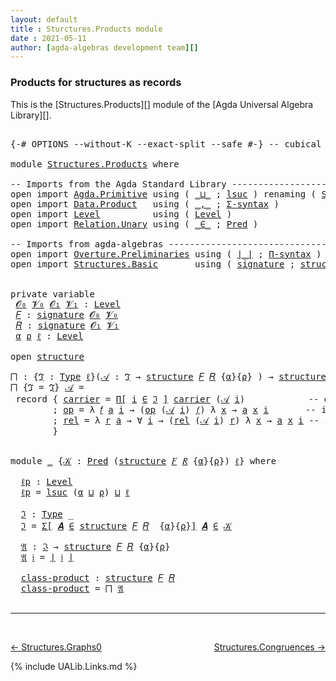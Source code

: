 ```yaml
---
layout: default
title : Sturctures.Products module
date : 2021-05-11
author: [agda-algebras development team][]
---
```


### <a id="products-for-structures-as-records">Products for structures as records</a>

This is the [Structures.Products][] module of the [Agda Universal Algebra Library][].

<pre class="Agda">

<a id="310" class="Symbol">{-#</a> <a id="314" class="Keyword">OPTIONS</a> <a id="322" class="Pragma">--without-K</a> <a id="334" class="Pragma">--exact-split</a> <a id="348" class="Pragma">--safe</a> <a id="355" class="Symbol">#-}</a> <a id="359" class="Comment">-- cubical #-}</a>

<a id="375" class="Keyword">module</a> <a id="382" href="Structures.Products.html" class="Module">Structures.Products</a> <a id="402" class="Keyword">where</a>

<a id="409" class="Comment">-- Imports from the Agda Standard Library ----------------------------------</a>
<a id="486" class="Keyword">open</a> <a id="491" class="Keyword">import</a> <a id="498" href="Agda.Primitive.html" class="Module">Agda.Primitive</a> <a id="513" class="Keyword">using</a> <a id="519" class="Symbol">(</a> <a id="521" href="Agda.Primitive.html#810" class="Primitive Operator">_⊔_</a> <a id="525" class="Symbol">;</a> <a id="527" href="Agda.Primitive.html#780" class="Primitive">lsuc</a> <a id="532" class="Symbol">)</a> <a id="534" class="Keyword">renaming</a> <a id="543" class="Symbol">(</a> <a id="545" href="Agda.Primitive.html#326" class="Primitive">Set</a> <a id="549" class="Symbol">to</a> <a id="552" class="Primitive">Type</a> <a id="557" class="Symbol">)</a>
<a id="559" class="Keyword">open</a> <a id="564" class="Keyword">import</a> <a id="571" href="Data.Product.html" class="Module">Data.Product</a>   <a id="586" class="Keyword">using</a> <a id="592" class="Symbol">(</a> <a id="594" href="Agda.Builtin.Sigma.html#236" class="InductiveConstructor Operator">_,_</a> <a id="598" class="Symbol">;</a> <a id="600" href="Data.Product.html#916" class="Function">Σ-syntax</a> <a id="609" class="Symbol">)</a>
<a id="611" class="Keyword">open</a> <a id="616" class="Keyword">import</a> <a id="623" href="Level.html" class="Module">Level</a>          <a id="638" class="Keyword">using</a> <a id="644" class="Symbol">(</a> <a id="646" href="Agda.Primitive.html#597" class="Postulate">Level</a> <a id="652" class="Symbol">)</a>
<a id="654" class="Keyword">open</a> <a id="659" class="Keyword">import</a> <a id="666" href="Relation.Unary.html" class="Module">Relation.Unary</a> <a id="681" class="Keyword">using</a> <a id="687" class="Symbol">(</a> <a id="689" href="Relation.Unary.html#1523" class="Function Operator">_∈_</a> <a id="693" class="Symbol">;</a> <a id="695" href="Relation.Unary.html#1101" class="Function">Pred</a> <a id="700" class="Symbol">)</a>

<a id="703" class="Comment">-- Imports from agda-algebras ----------------------------------------------</a>
<a id="780" class="Keyword">open</a> <a id="785" class="Keyword">import</a> <a id="792" href="Overture.Preliminaries.html" class="Module">Overture.Preliminaries</a> <a id="815" class="Keyword">using</a> <a id="821" class="Symbol">(</a> <a id="823" href="Overture.Preliminaries.html#4245" class="Function Operator">∣_∣</a> <a id="827" class="Symbol">;</a> <a id="829" href="Overture.Preliminaries.html#5854" class="Function">Π-syntax</a> <a id="838" class="Symbol">)</a>
<a id="840" class="Keyword">open</a> <a id="845" class="Keyword">import</a> <a id="852" href="Structures.Basic.html" class="Module">Structures.Basic</a>       <a id="875" class="Keyword">using</a> <a id="881" class="Symbol">(</a> <a id="883" href="Structures.Basic.html#1258" class="Record">signature</a> <a id="893" class="Symbol">;</a> <a id="895" href="Structures.Basic.html#1592" class="Record">structure</a> <a id="905" class="Symbol">)</a>


<a id="909" class="Keyword">private</a> <a id="917" class="Keyword">variable</a>
 <a id="927" href="Structures.Products.html#927" class="Generalizable">𝓞₀</a> <a id="930" href="Structures.Products.html#930" class="Generalizable">𝓥₀</a> <a id="933" href="Structures.Products.html#933" class="Generalizable">𝓞₁</a> <a id="936" href="Structures.Products.html#936" class="Generalizable">𝓥₁</a> <a id="939" class="Symbol">:</a> <a id="941" href="Agda.Primitive.html#597" class="Postulate">Level</a>
 <a id="948" href="Structures.Products.html#948" class="Generalizable">𝐹</a> <a id="950" class="Symbol">:</a> <a id="952" href="Structures.Basic.html#1258" class="Record">signature</a> <a id="962" href="Structures.Products.html#927" class="Generalizable">𝓞₀</a> <a id="965" href="Structures.Products.html#930" class="Generalizable">𝓥₀</a>
 <a id="969" href="Structures.Products.html#969" class="Generalizable">𝑅</a> <a id="971" class="Symbol">:</a> <a id="973" href="Structures.Basic.html#1258" class="Record">signature</a> <a id="983" href="Structures.Products.html#933" class="Generalizable">𝓞₁</a> <a id="986" href="Structures.Products.html#936" class="Generalizable">𝓥₁</a>
 <a id="990" href="Structures.Products.html#990" class="Generalizable">α</a> <a id="992" href="Structures.Products.html#992" class="Generalizable">ρ</a> <a id="994" href="Structures.Products.html#994" class="Generalizable">ℓ</a> <a id="996" class="Symbol">:</a> <a id="998" href="Agda.Primitive.html#597" class="Postulate">Level</a>

<a id="1005" class="Keyword">open</a> <a id="1010" href="Structures.Basic.html#1592" class="Module">structure</a>

<a id="⨅"></a><a id="1021" href="Structures.Products.html#1021" class="Function">⨅</a> <a id="1023" class="Symbol">:</a> <a id="1025" class="Symbol">{</a><a id="1026" href="Structures.Products.html#1026" class="Bound">ℑ</a> <a id="1028" class="Symbol">:</a> <a id="1030" href="Structures.Products.html#552" class="Primitive">Type</a> <a id="1035" href="Structures.Products.html#994" class="Generalizable">ℓ</a><a id="1036" class="Symbol">}(</a><a id="1038" href="Structures.Products.html#1038" class="Bound">𝒜</a> <a id="1040" class="Symbol">:</a> <a id="1042" href="Structures.Products.html#1026" class="Bound">ℑ</a> <a id="1044" class="Symbol">→</a> <a id="1046" href="Structures.Basic.html#1592" class="Record">structure</a> <a id="1056" href="Structures.Products.html#948" class="Generalizable">𝐹</a> <a id="1058" href="Structures.Products.html#969" class="Generalizable">𝑅</a> <a id="1060" class="Symbol">{</a><a id="1061" href="Structures.Products.html#990" class="Generalizable">α</a><a id="1062" class="Symbol">}{</a><a id="1064" href="Structures.Products.html#992" class="Generalizable">ρ</a><a id="1065" class="Symbol">}</a> <a id="1067" class="Symbol">)</a> <a id="1069" class="Symbol">→</a> <a id="1071" href="Structures.Basic.html#1592" class="Record">structure</a> <a id="1081" href="Structures.Products.html#948" class="Generalizable">𝐹</a> <a id="1083" href="Structures.Products.html#969" class="Generalizable">𝑅</a>
<a id="1085" href="Structures.Products.html#1021" class="Function">⨅</a> <a id="1087" class="Symbol">{</a><a id="1088" class="Argument">ℑ</a> <a id="1090" class="Symbol">=</a> <a id="1092" href="Structures.Products.html#1092" class="Bound">ℑ</a><a id="1093" class="Symbol">}</a> <a id="1095" href="Structures.Products.html#1095" class="Bound">𝒜</a> <a id="1097" class="Symbol">=</a>
 <a id="1100" class="Keyword">record</a> <a id="1107" class="Symbol">{</a> <a id="1109" href="Structures.Basic.html#1744" class="Field">carrier</a> <a id="1117" class="Symbol">=</a> <a id="1119" href="Overture.Preliminaries.html#5854" class="Function">Π[</a> <a id="1122" href="Structures.Products.html#1122" class="Bound">i</a> <a id="1124" href="Overture.Preliminaries.html#5854" class="Function">∈</a> <a id="1126" href="Structures.Products.html#1092" class="Bound">ℑ</a> <a id="1128" href="Overture.Preliminaries.html#5854" class="Function">]</a> <a id="1130" href="Structures.Basic.html#1744" class="Field">carrier</a> <a id="1138" class="Symbol">(</a><a id="1139" href="Structures.Products.html#1095" class="Bound">𝒜</a> <a id="1141" href="Structures.Products.html#1122" class="Bound">i</a><a id="1142" class="Symbol">)</a>            <a id="1155" class="Comment">-- domain of the product structure</a>
        <a id="1198" class="Symbol">;</a> <a id="1200" href="Structures.Basic.html#1763" class="Field">op</a> <a id="1203" class="Symbol">=</a> <a id="1205" class="Symbol">λ</a> <a id="1207" href="Structures.Products.html#1207" class="Bound">𝑓</a> <a id="1209" href="Structures.Products.html#1209" class="Bound">a</a> <a id="1211" href="Structures.Products.html#1211" class="Bound">i</a> <a id="1213" class="Symbol">→</a> <a id="1215" class="Symbol">(</a><a id="1216" href="Structures.Basic.html#1763" class="Field">op</a> <a id="1219" class="Symbol">(</a><a id="1220" href="Structures.Products.html#1095" class="Bound">𝒜</a> <a id="1222" href="Structures.Products.html#1211" class="Bound">i</a><a id="1223" class="Symbol">)</a> <a id="1225" href="Structures.Products.html#1207" class="Bound">𝑓</a><a id="1226" class="Symbol">)</a> <a id="1228" class="Symbol">λ</a> <a id="1230" href="Structures.Products.html#1230" class="Bound">x</a> <a id="1232" class="Symbol">→</a> <a id="1234" href="Structures.Products.html#1209" class="Bound">a</a> <a id="1236" href="Structures.Products.html#1230" class="Bound">x</a> <a id="1238" href="Structures.Products.html#1211" class="Bound">i</a>       <a id="1246" class="Comment">-- interpretation of  operations</a>
        <a id="1287" class="Symbol">;</a> <a id="1289" href="Structures.Basic.html#1847" class="Field">rel</a> <a id="1293" class="Symbol">=</a> <a id="1295" class="Symbol">λ</a> <a id="1297" href="Structures.Products.html#1297" class="Bound">r</a> <a id="1299" href="Structures.Products.html#1299" class="Bound">a</a> <a id="1301" class="Symbol">→</a> <a id="1303" class="Symbol">∀</a> <a id="1305" href="Structures.Products.html#1305" class="Bound">i</a> <a id="1307" class="Symbol">→</a> <a id="1309" class="Symbol">(</a><a id="1310" href="Structures.Basic.html#1847" class="Field">rel</a> <a id="1314" class="Symbol">(</a><a id="1315" href="Structures.Products.html#1095" class="Bound">𝒜</a> <a id="1317" href="Structures.Products.html#1305" class="Bound">i</a><a id="1318" class="Symbol">)</a> <a id="1320" href="Structures.Products.html#1297" class="Bound">r</a><a id="1321" class="Symbol">)</a> <a id="1323" class="Symbol">λ</a> <a id="1325" href="Structures.Products.html#1325" class="Bound">x</a> <a id="1327" class="Symbol">→</a> <a id="1329" href="Structures.Products.html#1299" class="Bound">a</a> <a id="1331" href="Structures.Products.html#1325" class="Bound">x</a> <a id="1333" href="Structures.Products.html#1305" class="Bound">i</a> <a id="1335" class="Comment">-- interpretation of relations</a>
        <a id="1374" class="Symbol">}</a>


<a id="1378" class="Keyword">module</a> <a id="1385" href="Structures.Products.html#1385" class="Module">_</a> <a id="1387" class="Symbol">{</a><a id="1388" href="Structures.Products.html#1388" class="Bound">𝒦</a> <a id="1390" class="Symbol">:</a> <a id="1392" href="Relation.Unary.html#1101" class="Function">Pred</a> <a id="1397" class="Symbol">(</a><a id="1398" href="Structures.Basic.html#1592" class="Record">structure</a> <a id="1408" href="Structures.Products.html#948" class="Generalizable">𝐹</a> <a id="1410" href="Structures.Products.html#969" class="Generalizable">𝑅</a> <a id="1412" class="Symbol">{</a><a id="1413" href="Structures.Products.html#990" class="Generalizable">α</a><a id="1414" class="Symbol">}{</a><a id="1416" href="Structures.Products.html#992" class="Generalizable">ρ</a><a id="1417" class="Symbol">})</a> <a id="1420" href="Structures.Products.html#994" class="Generalizable">ℓ</a><a id="1421" class="Symbol">}</a> <a id="1423" class="Keyword">where</a>

  <a id="1432" href="Structures.Products.html#1432" class="Function">ℓp</a> <a id="1435" class="Symbol">:</a> <a id="1437" href="Agda.Primitive.html#597" class="Postulate">Level</a>
  <a id="1445" href="Structures.Products.html#1432" class="Function">ℓp</a> <a id="1448" class="Symbol">=</a> <a id="1450" href="Agda.Primitive.html#780" class="Primitive">lsuc</a> <a id="1455" class="Symbol">(</a><a id="1456" href="Structures.Products.html#1413" class="Bound">α</a> <a id="1458" href="Agda.Primitive.html#810" class="Primitive Operator">⊔</a> <a id="1460" href="Structures.Products.html#1416" class="Bound">ρ</a><a id="1461" class="Symbol">)</a> <a id="1463" href="Agda.Primitive.html#810" class="Primitive Operator">⊔</a> <a id="1465" href="Structures.Products.html#1420" class="Bound">ℓ</a>

  <a id="1470" href="Structures.Products.html#1470" class="Function">ℑ</a> <a id="1472" class="Symbol">:</a> <a id="1474" href="Structures.Products.html#552" class="Primitive">Type</a> <a id="1479" class="Symbol">_</a>
  <a id="1483" href="Structures.Products.html#1470" class="Function">ℑ</a> <a id="1485" class="Symbol">=</a> <a id="1487" href="Data.Product.html#916" class="Function">Σ[</a> <a id="1490" href="Structures.Products.html#1490" class="Bound">𝑨</a> <a id="1492" href="Data.Product.html#916" class="Function">∈</a> <a id="1494" href="Structures.Basic.html#1592" class="Record">structure</a> <a id="1504" href="Structures.Products.html#1408" class="Bound">𝐹</a> <a id="1506" href="Structures.Products.html#1410" class="Bound">𝑅</a>  <a id="1509" class="Symbol">{</a><a id="1510" href="Structures.Products.html#1413" class="Bound">α</a><a id="1511" class="Symbol">}{</a><a id="1513" href="Structures.Products.html#1416" class="Bound">ρ</a><a id="1514" class="Symbol">}</a><a id="1515" href="Data.Product.html#916" class="Function">]</a> <a id="1517" href="Structures.Products.html#1490" class="Bound">𝑨</a> <a id="1519" href="Relation.Unary.html#1523" class="Function Operator">∈</a> <a id="1521" href="Structures.Products.html#1388" class="Bound">𝒦</a>

  <a id="1526" href="Structures.Products.html#1526" class="Function">𝔄</a> <a id="1528" class="Symbol">:</a> <a id="1530" href="Structures.Products.html#1470" class="Function">ℑ</a> <a id="1532" class="Symbol">→</a> <a id="1534" href="Structures.Basic.html#1592" class="Record">structure</a> <a id="1544" href="Structures.Products.html#1408" class="Bound">𝐹</a> <a id="1546" href="Structures.Products.html#1410" class="Bound">𝑅</a> <a id="1548" class="Symbol">{</a><a id="1549" href="Structures.Products.html#1413" class="Bound">α</a><a id="1550" class="Symbol">}{</a><a id="1552" href="Structures.Products.html#1416" class="Bound">ρ</a><a id="1553" class="Symbol">}</a>
  <a id="1557" href="Structures.Products.html#1526" class="Function">𝔄</a> <a id="1559" href="Structures.Products.html#1559" class="Bound">𝔦</a> <a id="1561" class="Symbol">=</a> <a id="1563" href="Overture.Preliminaries.html#4245" class="Function Operator">∣</a> <a id="1565" href="Structures.Products.html#1559" class="Bound">𝔦</a> <a id="1567" href="Overture.Preliminaries.html#4245" class="Function Operator">∣</a>

  <a id="1572" href="Structures.Products.html#1572" class="Function">class-product</a> <a id="1586" class="Symbol">:</a> <a id="1588" href="Structures.Basic.html#1592" class="Record">structure</a> <a id="1598" href="Structures.Products.html#1408" class="Bound">𝐹</a> <a id="1600" href="Structures.Products.html#1410" class="Bound">𝑅</a>
  <a id="1604" href="Structures.Products.html#1572" class="Function">class-product</a> <a id="1618" class="Symbol">=</a> <a id="1620" href="Structures.Products.html#1021" class="Function">⨅</a> <a id="1622" href="Structures.Products.html#1526" class="Function">𝔄</a>

</pre>

--------------------------------

<br>

[← Structures.Graphs0](Structures.Graphs0.html)
<span style="float:right;">[Structures.Congruences →](Structures.Congruences.html)</span>

{% include UALib.Links.md %}

[agda-algebras development team]: https://github.com/ualib/agda-algebras#the-agda-algebras-development-team
